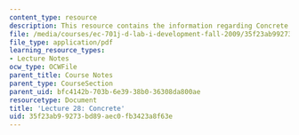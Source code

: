 ```yaml
---
content_type: resource
description: This resource contains the information regarding Concrete.
file: /media/courses/ec-701j-d-lab-i-development-fall-2009/35f23ab99273bd89aec0fb3423a8f63e_MITEC_701JF09_lec28_nb.pdf
file_type: application/pdf
learning_resource_types:
- Lecture Notes
ocw_type: OCWFile
parent_title: Course Notes
parent_type: CourseSection
parent_uid: bfc4142b-703b-6e39-38b0-36308da800ae
resourcetype: Document
title: 'Lecture 28: Concrete'
uid: 35f23ab9-9273-bd89-aec0-fb3423a8f63e
---
```

